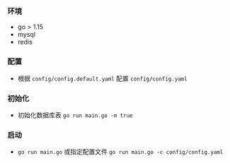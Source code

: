 ### 环境

- go > 1.15
- mysql
- redis

### 配置

- 根据 `config/config.default.yaml` 配置 `config/config.yaml` 

### 初始化

- 初始化数据库表 `go run main.go -m true`  

### 启动

- `go run main.go` 或指定配置文件 `go run main.go -c config/config.yaml`
